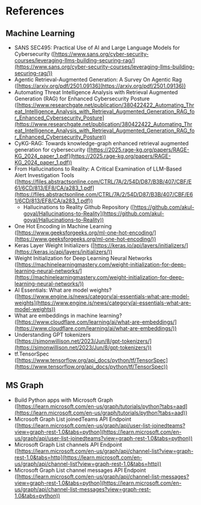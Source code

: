 # References

## Machine Learning

* SANS SEC495: Practical Use of AI and Large Language Models for Cybersecurity ([https://www.sans.org/cyber-security-courses/leveraging-llms-building-securing-rag/](https://www.sans.org/cyber-security-courses/leveraging-llms-building-securing-rag/))
* Agentic Retrieval-Augmented Generation: A Survey On Agentic Rag ([https://arxiv.org/pdf/2501.09136](https://arxiv.org/pdf/2501.09136))
* Automating Threat Intelligence Analysis with Retrieval Augmented Generation (RAG) for Enhanced Cybersecurity Posture ([https://www.researchgate.net/publication/380422422_Automating_Threat_Intelligence_Analysis_with_Retrieval_Augmented_Generation_RAG_for_Enhanced_Cybersecurity_Posture](https://www.researchgate.net/publication/380422422_Automating_Threat_Intelligence_Analysis_with_Retrieval_Augmented_Generation_RAG_for_Enhanced_Cybersecurity_Posture))
* CyKG-RAG: Towards knowledge-graph enhanced retrieval augmented generation for cybersecurity ([https://2025.rage-kg.org/papers/RAGE-KG_2024_paper_1.pdf](https://2025.rage-kg.org/papers/RAGE-KG_2024_paper_1.pdf))
* From Hallucinations to Reality: A Critical Examination of LLM-Based Alert Investigation Tools ([https://files.abstractsonline.com/CTRL/7A/2/54D/D87/B3B/407/CBF/E61/6CD/813/EF8/CA/a283_1.pdf](https://files.abstractsonline.com/CTRL/7A/2/54D/D87/B3B/407/CBF/E61/6CD/813/EF8/CA/a283_1.pdf))
    * Hallucinations to Reality Github Repository ([https://github.com/akul-goyal/Hallucinations-to-Reality](https://github.com/akul-goyal/Hallucinations-to-Reality))
* One Hot Encoding in Machine Learning ([https://www.geeksforgeeks.org/ml-one-hot-encoding/](https://www.geeksforgeeks.org/ml-one-hot-encoding/))
* Keras Layer Weight Initializers ([https://keras.io/api/layers/initializers/](https://keras.io/api/layers/initializers/))
* Weight Initialization for Deep Learning Neural Networks ([https://machinelearningmastery.com/weight-initialization-for-deep-learning-neural-networks/](https://machinelearningmastery.com/weight-initialization-for-deep-learning-neural-networks/))
* AI Essentials: What are model weights? ([https://www.engine.is/news/category/ai-essentials-what-are-model-weights](https://www.engine.is/news/category/ai-essentials-what-are-model-weights))
* What are embeddings in machine learning? ([https://www.cloudflare.com/learning/ai/what-are-embeddings/](https://www.cloudflare.com/learning/ai/what-are-embeddings/))
* Understanding GPT tokenizers ([https://simonwillison.net/2023/Jun/8/gpt-tokenizers/](https://simonwillison.net/2023/Jun/8/gpt-tokenizers/))
* tf.TensorSpec ([https://www.tensorflow.org/api_docs/python/tf/TensorSpec](https://www.tensorflow.org/api_docs/python/tf/TensorSpec))


## MS Graph

* Build Python apps with Microsoft Graph ([https://learn.microsoft.com/en-us/graph/tutorials/python?tabs=aad](https://learn.microsoft.com/en-us/graph/tutorials/python?tabs=aad))
* Microsoft Graph List joinedTeams API Endpoint ([https://learn.microsoft.com/en-us/graph/api/user-list-joinedteams?view=graph-rest-1.0&tabs=python](https://learn.microsoft.com/en-us/graph/api/user-list-joinedteams?view=graph-rest-1.0&tabs=python))
* Microsoft Graph List channels API Endpoint ([https://learn.microsoft.com/en-us/graph/api/channel-list?view=graph-rest-1.0&tabs=http](https://learn.microsoft.com/en-us/graph/api/channel-list?view=graph-rest-1.0&tabs=http))
* Microsoft Graph List channel messages API Endpoint ([https://learn.microsoft.com/en-us/graph/api/channel-list-messages?view=graph-rest-1.0&tabs=python](https://learn.microsoft.com/en-us/graph/api/channel-list-messages?view=graph-rest-1.0&tabs=python))
